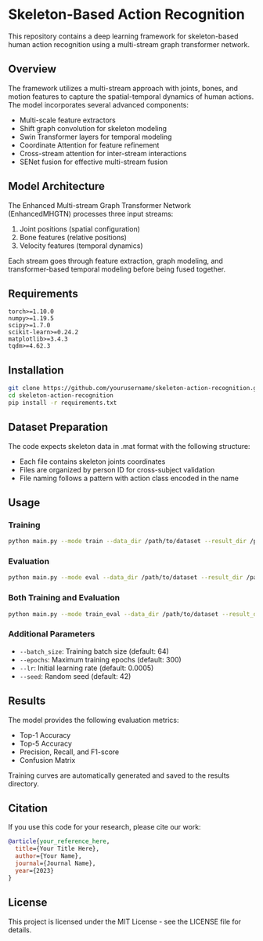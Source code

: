 # Skeleton-Based Action Recognition

This repository contains a deep learning framework for skeleton-based human action recognition using a multi-stream graph transformer network.

## Overview

The framework utilizes a multi-stream approach with joints, bones, and motion features to capture the spatial-temporal dynamics of human actions. The model incorporates several advanced components:

- Multi-scale feature extractors
- Shift graph convolution for skeleton modeling
- Swin Transformer layers for temporal modeling
- Coordinate Attention for feature refinement
- Cross-stream attention for inter-stream interactions
- SENet fusion for effective multi-stream fusion

## Model Architecture

The Enhanced Multi-stream Graph Transformer Network (EnhancedMHGTN) processes three input streams:
1. Joint positions (spatial configuration)
2. Bone features (relative positions)
3. Velocity features (temporal dynamics)

Each stream goes through feature extraction, graph modeling, and transformer-based temporal modeling before being fused together.

## Requirements

```
torch>=1.10.0
numpy>=1.19.5
scipy>=1.7.0
scikit-learn>=0.24.2
matplotlib>=3.4.3
tqdm>=4.62.3
```

## Installation

```bash
git clone https://github.com/yourusername/skeleton-action-recognition.git
cd skeleton-action-recognition
pip install -r requirements.txt
```

## Dataset Preparation

The code expects skeleton data in .mat format with the following structure:
- Each file contains skeleton joints coordinates 
- Files are organized by person ID for cross-subject validation
- File naming follows a pattern with action class encoded in the name

## Usage

### Training

```bash
python main.py --mode train --data_dir /path/to/dataset --result_dir /path/to/save/results
```

### Evaluation

```bash
python main.py --mode eval --data_dir /path/to/dataset --result_dir /path/to/results
```

### Both Training and Evaluation

```bash
python main.py --mode train_eval --data_dir /path/to/dataset --result_dir /path/to/save/results
```

### Additional Parameters

- `--batch_size`: Training batch size (default: 64)
- `--epochs`: Maximum training epochs (default: 300)
- `--lr`: Initial learning rate (default: 0.0005)
- `--seed`: Random seed (default: 42)

## Results

The model provides the following evaluation metrics:
- Top-1 Accuracy
- Top-5 Accuracy
- Precision, Recall, and F1-score
- Confusion Matrix

Training curves are automatically generated and saved to the results directory.

## Citation

If you use this code for your research, please cite our work:

```bibtex
@article{your_reference_here,
  title={Your Title Here},
  author={Your Name},
  journal={Journal Name},
  year={2023}
}
```

## License

This project is licensed under the MIT License - see the LICENSE file for details.

